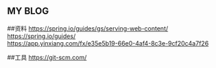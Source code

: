 ## MY BLOG

##资料
https://spring.io/guides/gs/serving-web-content/  
https://spring.io/guides/  
https://app.yinxiang.com/fx/e35e5b19-66e0-4af4-8c3e-9cf20c4a7f26  
   

##工具
https://git-scm.com/ 

